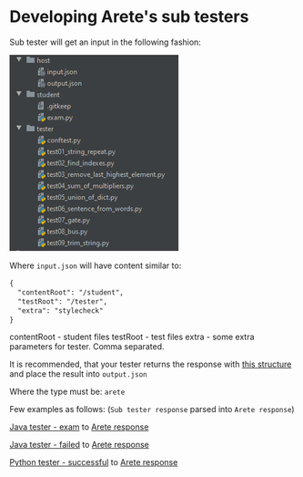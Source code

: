 # Developing Arete's sub testers

Sub tester will get an input in the following fashion:

![input](../pictures/input.png)

Where ```input.json``` will have content similar to:
```
{
  "contentRoot": "/student",
  "testRoot": "/tester",
  "extra": "stylecheck"
}
```

contentRoot - student files
testRoot - test files
extra - some extra parameters for tester. Comma separated.

It is recommended, that your tester returns the response with [this structure](../schemas/arete/response/responseSchema.json) and place the result into ```output.json```

Where the type must be: ```arete```

Few examples as follows: (```Sub tester response``` parsed into ```Arete response```)

[Java tester - exam](../schemas/tester/java-arete.json) to [Arete response](../schemas/arete/example-java-exam.json)

[Java tester - failed](../schemas/tester/java-failed-arete.json) to [Arete response](../schemas/arete/example-java.json)

[Python tester - successful](../schemas/tester/python-arete.json) to [Arete response](../schemas/arete/example-python.json)

